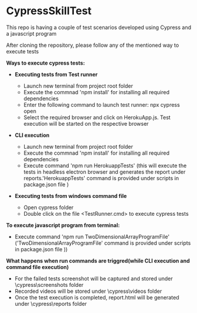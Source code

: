 # CypressSkillTest
This repo is having a couple of test scenarios developed using Cypress and a javascript program

After cloning the repository, please follow any of the mentioned way to execute tests

**Ways to execute cypress tests:**
*   **Executing tests from Test runner**
    *   Launch new terminal from project root folder
    *   Execute the commnad 'npm install' for installing all required dependencies
    *   Enter the following command to launch test runner: npx cypress open
    *   Select the required browser and click on HerokuApp.js. Test execution will be started on the respective browser

*   **CLI execution**
    *   Launch new terminal from project root folder
    *   Execute the commnad 'npm install' for installing all required dependencies
    *	Execute command 'npm run HerokuappTests' (this will execute the tests in headless electron browser and generates the report under reports.'HerokuappTests' command is provided under scripts in package.json file )

*   **Executing tests from windows command file**
    *   Open cypress folder
    *   Double click on the file <TestRunner.cmd> to execute cypress tests

**To execute javascript program from terminal:**
* Execute command 'npm run TwoDimensionalArrayProgramFile' ('TwoDimensionalArrayProgramFile' command is provided under scripts in package.json file ))

**What happens when run commands are triggred(while CLI execution and command file execution)**
* For the failed tests screenshot will be captured and stored under \cypress\screenshots folder
* Recorded videos will be stored under \cypress\videos folder
* Once the test execution is completed, report.html will be generated under \cypress\reports folder